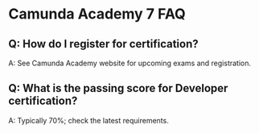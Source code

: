 # Camunda Academy 7 FAQ
## Q: How do I register for certification?
A: See Camunda Academy website for upcoming exams and registration.
## Q: What is the passing score for Developer certification?
A: Typically 70%; check the latest requirements.
